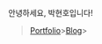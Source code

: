 <p>안녕하세요, 박현호입니다! </p>

> [Portfolio](https://github.com/asonehino/asonehino/)>[Blog](https://velog.io/@hino22/posts)>
>
> 
<!--[Top Langs](https://github-readme-stats.vercel.app/api/top-langs/?username=asonehino&layout=compact)-->
